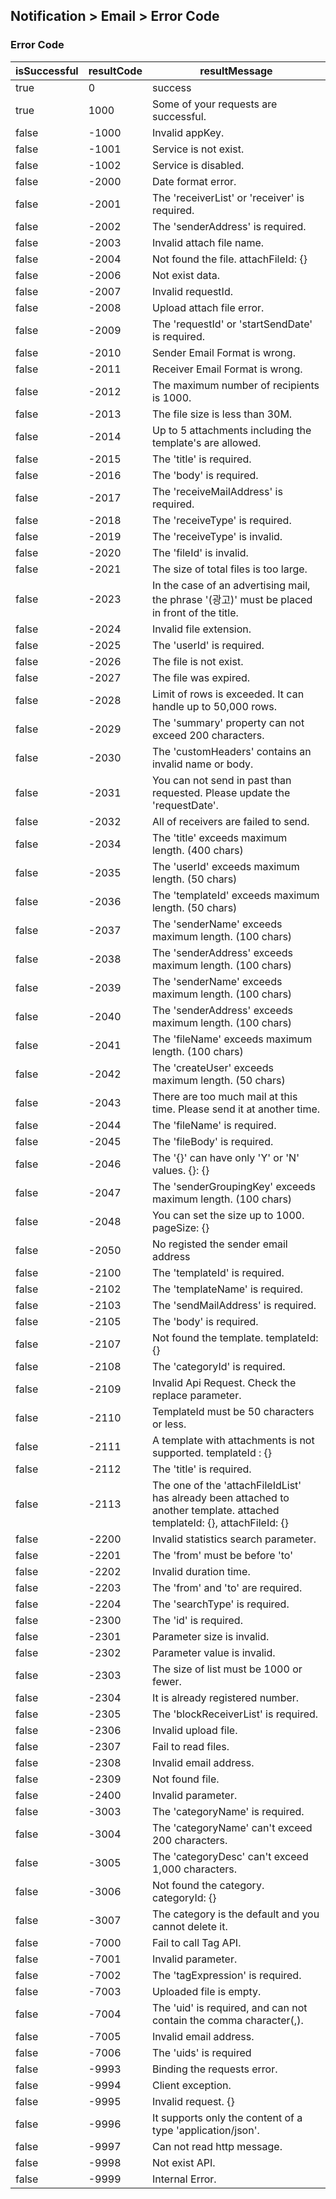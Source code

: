 ## Notification > Email > Error Code

### Error Code
|isSuccessful|resultCode|resultMessage|
|-|-|-|
|true|0|success|
|true|1000|Some of your requests are successful.|
|false|-1000|Invalid appKey.|
|false|-1001|Service is not exist.|
|false|-1002|Service is disabled.|
|false|-2000|Date format error.|
|false|-2001|The 'receiverList' or 'receiver' is required.|
|false|-2002|The 'senderAddress' is required.|
|false|-2003|Invalid attach file name.|
|false|-2004|Not found the file. attachFileId: {}|
|false|-2006|Not exist data.|
|false|-2007|Invalid requestId.|
|false|-2008|Upload attach file error.|
|false|-2009|The 'requestId' or 'startSendDate' is required.|
|false|-2010|Sender Email Format is wrong.|
|false|-2011|Receiver Email Format is wrong.|
|false|-2012|The maximum number of recipients is 1000.|
|false|-2013|The file size is less than 30M.|
|false|-2014|Up to 5 attachments including the template's are allowed.|
|false|-2015|The 'title' is required.|
|false|-2016|The 'body' is required.|
|false|-2017|The 'receiveMailAddress' is required.|
|false|-2018|The 'receiveType' is required.|
|false|-2019|The 'receiveType' is invalid.|
|false|-2020|The 'fileId' is invalid.|
|false|-2021|The size of total files is too large.|
|false|-2023|In the case of an advertising mail, the phrase '(광고)' must be placed in front of the title.|
|false|-2024|Invalid file extension.|
|false|-2025|The 'userId' is required.|
|false|-2026|The file is not exist.|
|false|-2027|The file was expired.|
|false|-2028|Limit of rows is exceeded. It can handle up to 50,000 rows.|
|false|-2029|The 'summary' property can not exceed 200 characters.|
|false|-2030|The 'customHeaders' contains an invalid name or body.|
|false|-2031|You can not send in past than requested. Please update the 'requestDate'.|
|false|-2032| All of receivers are failed to send.|
|false|-2034| The 'title' exceeds maximum length. (400 chars)|
|false|-2035| The 'userId' exceeds maximum length. (50 chars)|
|false|-2036| The 'templateId' exceeds maximum length. (50 chars)|
|false|-2037| The 'senderName' exceeds maximum length. (100 chars)|
|false|-2038| The 'senderAddress' exceeds maximum length. (100 chars)|
|false|-2039| The 'senderName' exceeds maximum length. (100 chars)|
|false|-2040| The 'senderAddress' exceeds maximum length. (100 chars)|
|false|-2041| The 'fileName' exceeds maximum length. (100 chars)|
|false|-2042| The 'createUser' exceeds maximum length. (50 chars)|
|false|-2043| There are too much mail at this time. Please send it at another time.|
|false|-2044| The 'fileName' is required.|
|false|-2045| The 'fileBody' is required.|
|false|-2046| The '{}' can have only 'Y' or 'N' values. {}: {}|
|false|-2047| The 'senderGroupingKey' exceeds maximum length. (100 chars)|
|false|-2048| You can set the size up to 1000. pageSize: {}|
|false|-2050| No registed the sender email address|
|false|-2100|The 'templateId' is required.|
|false|-2102|The 'templateName' is required.|
|false|-2103|The 'sendMailAddress' is required.|
|false|-2105|The 'body' is required.|
|false|-2107|Not found the template. templateId: {}|
|false|-2108|The 'categoryId' is required.|
|false|-2109|Invalid Api Request. Check the replace parameter.|
|false|-2110|TemplateId must be 50 characters or less.|
|false|-2111|A template with attachments is not supported. templateId : {}|
|false|-2112|The 'title' is required.|
|false|-2113|The one of the 'attachFileIdList' has already been attached to another template. attached templateId: {}, attachFileId: {}|
|false|-2200|Invalid statistics search parameter.|
|false|-2201|The 'from' must be before 'to'|
|false|-2202|Invalid duration time.|
|false|-2203|The 'from' and 'to' are required.|
|false|-2204|The 'searchType' is required.|
|false|-2300|The 'id' is required.|
|false|-2301|Parameter size is invalid.|
|false|-2302|Parameter value is invalid.|
|false|-2303|The size of list must be 1000 or fewer.|
|false|-2304|It is already registered number.|
|false|-2305|The 'blockReceiverList' is required.|
|false|-2306|Invalid upload file.|
|false|-2307|Fail to read files.|
|false|-2308|Invalid email address.|
|false|-2309|Not found file.|
|false|-2400|Invalid parameter.|
|false|-3003|The 'categoryName' is required.|
|false|-3004|The 'categoryName' can't exceed 200 characters.|
|false|-3005|The 'categoryDesc' can't exceed 1,000 characters.|
|false|-3006|Not found the category. categoryId: {}|
|false|-3007|The category is the default and you cannot delete it.|
|false|-7000|Fail to call Tag API.|
|false|-7001|Invalid parameter.|
|false|-7002|The 'tagExpression' is required.|
|false|-7003|Uploaded file is empty.|
|false|-7004|The 'uid' is required, and can not contain the comma character(,).|
|false|-7005|Invalid email address.|
|false|-7006|The 'uids' is required|
|false|-9993|Binding the requests error.|
|false|-9994|Client exception.|
|false|-9995|Invalid request. {}|
|false|-9996|It supports only the content of a type 'application/json'.|
|false|-9997|Can not read http message.|
|false|-9998|Not exist API.|
|false|-9999|Internal Error.|